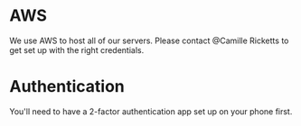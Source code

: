 # AWS

We use AWS to host all of our servers. Please contact @Camille Ricketts to get set up with the right credentials. 

# Authentication

You'll need to have a 2-factor authentication app set up on your phone first.